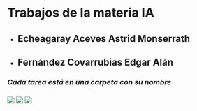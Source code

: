 <HTML>
  <h1><b>Trabajos de la materia IA</b></h1>
  
  <ul>
    <li>
      <h2>Echeagaray Aceves Astrid Monserrath</h2>
    </li>
    <li>
      <h2>Fernández Covarrubias Edgar Alán</h2>
    </li>
  </ul>

  <h3><i>Cada tarea está en una carpeta con su nombre</i><h3>

  <div style="display: inline">
  <img src="https://media.tenor.com/5BYK-WS0__gAAAAM/cool-fun.gif"> 
  <img src="https://i.pinimg.com/originals/25/8e/4e/258e4e35c1af204de8a1fbdf39539cd8.gif">
  <img src="https://media.tenor.com/5BYK-WS0__gAAAAM/cool-fun.gif">
  </div>
</HTML>
